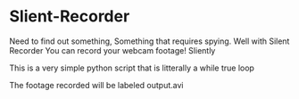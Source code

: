 # Slient-Recorder
Need to find out something, Something that requires spying. Well with Silent Recorder You can record your webcam footage! Sliently

This is a very simple python script that is litterally a while true loop

The footage recorded will be labeled output.avi
